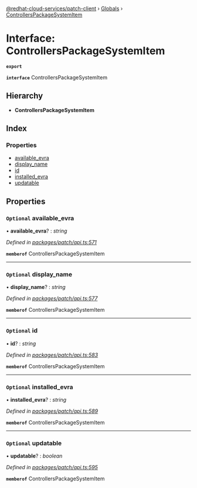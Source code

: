 [@redhat-cloud-services/patch-client](../README.md) › [Globals](../globals.md) › [ControllersPackageSystemItem](controllerspackagesystemitem.md)

# Interface: ControllersPackageSystemItem

**`export`** 

**`interface`** ControllersPackageSystemItem

## Hierarchy

* **ControllersPackageSystemItem**

## Index

### Properties

* [available_evra](controllerspackagesystemitem.md#optional-available_evra)
* [display_name](controllerspackagesystemitem.md#optional-display_name)
* [id](controllerspackagesystemitem.md#optional-id)
* [installed_evra](controllerspackagesystemitem.md#optional-installed_evra)
* [updatable](controllerspackagesystemitem.md#optional-updatable)

## Properties

### `Optional` available_evra

• **available_evra**? : *string*

*Defined in [packages/patch/api.ts:571](https://github.com/RedHatInsights/javascript-clients/blob/6a9cdc7/packages/patch/api.ts#L571)*

**`memberof`** ControllersPackageSystemItem

___

### `Optional` display_name

• **display_name**? : *string*

*Defined in [packages/patch/api.ts:577](https://github.com/RedHatInsights/javascript-clients/blob/6a9cdc7/packages/patch/api.ts#L577)*

**`memberof`** ControllersPackageSystemItem

___

### `Optional` id

• **id**? : *string*

*Defined in [packages/patch/api.ts:583](https://github.com/RedHatInsights/javascript-clients/blob/6a9cdc7/packages/patch/api.ts#L583)*

**`memberof`** ControllersPackageSystemItem

___

### `Optional` installed_evra

• **installed_evra**? : *string*

*Defined in [packages/patch/api.ts:589](https://github.com/RedHatInsights/javascript-clients/blob/6a9cdc7/packages/patch/api.ts#L589)*

**`memberof`** ControllersPackageSystemItem

___

### `Optional` updatable

• **updatable**? : *boolean*

*Defined in [packages/patch/api.ts:595](https://github.com/RedHatInsights/javascript-clients/blob/6a9cdc7/packages/patch/api.ts#L595)*

**`memberof`** ControllersPackageSystemItem
